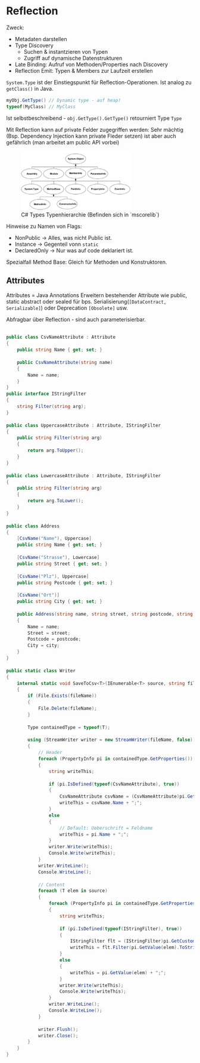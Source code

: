 # Reflection

Zweck:

* Metadaten darstellen
* Type Discovery
    * Suchen & instantzieren von Typen
    * Zugriff auf dynamische Datenstrukturen
* Late Binding: Aufruf von Methoden/Properties nach Discovery
* Reflection Emit: Typen & Members zur Laufzeit erstellen

`System.Type` ist der Einstiegspunkt für Reflection-Operationen. Ist analog zu `getClass()` in Java.

```csharp
myObj.GetType() // Dynamic type - auf heap!
typeof(MyClass) // MyClass
```

Ist selbstbeschreibend - `obj.GetType().GetType()` retourniert Type `Type`

Mit Reflection kann auf private Felder zugegriffen werden: Sehr mächtig (Bsp. Dependency Injection kann private Fleder setzen) ist aber auch gefährlich (man arbeitet am public API vorbei)

<figure>
    <img src="images/reflection_type_hierarchy.png" style="max-width: 70%;"/>
    <figcaption>C# Types Typenhierarchie (Befinden sich in `mscorelib`)</figcaption>
</figure>


Hinweise zu Namen von Flags:

* NonPublic → Alles, was nicht Public ist.
* Instance → Gegenteil vonn `static`
* DeclaredOnly -> Nur was auf code deklariert ist.


Spezialfall Method Base: Gleich für Methoden und Konstruktoren.

## Attributes
Attributes = Java Annotations
Erweitern bestehender Attribute wie public, static abstract oder sealed für bps. Serialisierung(`[DataContract, Serializable]`) oder Deprecation `[Obsolete]` usw.

Abfragbar über Reflection - sind auch parameterisierbar.

```csharp

public class CsvNameAttribute : Attribute
{
    public string Name { get; set; }

    public CsvNameAttribute(string name)
    {
        Name = name;
    }
}
public interface IStringFilter
{
    string Filter(string arg);
}

public class UppercaseAttribute : Attribute, IStringFilter
{
    public string Filter(string arg)
    {
        return arg.ToUpper();
    }
}

public class LowercaseAttribute : Attribute, IStringFilter
{
    public string Filter(string arg)
    {
        return arg.ToLower();
    }
}

public class Address
{
    [CsvName("Name"), Uppercase]
    public string Name { get; set; }

    [CsvName("Strasse"), Lowercase]
    public string Street { get; set; }

    [CsvName("Plz"), Uppercase]
    public string Postcode { get; set; }

    [CsvName("Ort")]
    public string City { get; set; }

    public Address(string name, string street, string postcode, string city)
    {
        Name = name;
        Street = street;
        Postcode = postcode;
        City = city;
    }
}

public static class Writer
{
    internal static void SaveToCsv<T>(IEnumerable<T> source, string fileName)
    {
        if (File.Exists(fileName))
        {
            File.Delete(fileName);
        }

        Type containedType = typeof(T);

        using (StreamWriter writer = new StreamWriter(fileName, false))
        {
            // Header
            foreach (PropertyInfo pi in containedType.GetProperties())
            {
                string writeThis;

                if (pi.IsDefined(typeof(CsvNameAttribute), true))
                {
                    CsvNameAttribute csvName = (CsvNameAttribute)pi.GetCustomAttributes(typeof(CsvNameAttribute), true)[0];
                    writeThis = csvName.Name + ";";
                }
                else
                {
                    // Default: Ueberschrift = Feldname
                    writeThis = pi.Name + ";";
                }
                writer.Write(writeThis);
                Console.Write(writeThis);
            }
            writer.WriteLine();
            Console.WriteLine();

            // Content
            foreach (T elem in source)
            {
                foreach (PropertyInfo pi in containedType.GetProperties())
                {
                    string writeThis;

                    if (pi.IsDefined(typeof(IStringFilter), true))
                    {
                        IStringFilter flt = (IStringFilter)pi.GetCustomAttributes(typeof(IStringFilter), true)[0];
                        writeThis = flt.Filter(pi.GetValue(elem).ToString()) + ";";
                    }
                    else
                    {
                        writeThis = pi.GetValue(elem) + ";";
                    }
                    writer.Write(writeThis);
                    Console.Write(writeThis);
                }
                writer.WriteLine();
                Console.WriteLine();
            }

            writer.Flush();
            writer.Close();
        }
    }
}
```
